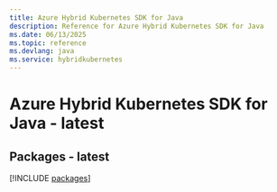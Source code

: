 ```yaml
---
title: Azure Hybrid Kubernetes SDK for Java
description: Reference for Azure Hybrid Kubernetes SDK for Java
ms.date: 06/13/2025
ms.topic: reference
ms.devlang: java
ms.service: hybridkubernetes
---
```

# Azure Hybrid Kubernetes SDK for Java - latest
## Packages - latest
[!INCLUDE [packages](hybrid-kubernetes-index.md)]
